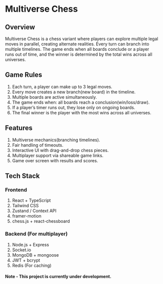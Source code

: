 # Multiverse Chess

## Overview

Multiverse Chess is a chess variant where players can explore multiple legal moves in parallel, creating alternate realities. Every turn can branch into multiple timelines. The game ends when all boards conclude or a player runs out of time, and the winner is determined by the total wins across all universes.

## Game Rules

1. Each turn, a player can make up to 3 legal moves.
2. Every move creates a new branch(new board) in the timeline.
3. Multiple boards are active simultaneously.
4. The game ends when: all boards reach a conclusion(win/loss/draw).
5. If a player’s timer runs out, they lose only on ongoing boards.
6. The final winner is the player with the most wins across all universes.

## Features

1. Multiverse mechanics(branching timelines).
2. Fair handling of timeouts.
3. Interactive UI with drag-and-drop chess pieces.
4. Multiplayer support via shareable game links.
5. Game over screen with results and scores.

## Tech Stack

### Frontend

1. React + TypeScript
2. Tailwind CSS
3. Zustand / Context API
4. framer-motion
5. chess.js + react-chessboard

### Backend (For multiplayer)

1. Node.js + Express
2. Socket.io
3. MongoDB + mongoose
4. JWT + bcrypt
5. Redis (For caching)

#### Note - This project is currently under development.

